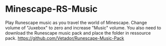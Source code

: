 # Minescape-RS-Music
 Play Runescape music as you travel the world of Minescape. Change volume of "Juxebox" to zero and increase "Music" volume. You also need to download the Runescape music pack and place the folder in ressource pack. https://github.com/Vetador/Runescape-Music-Pack
